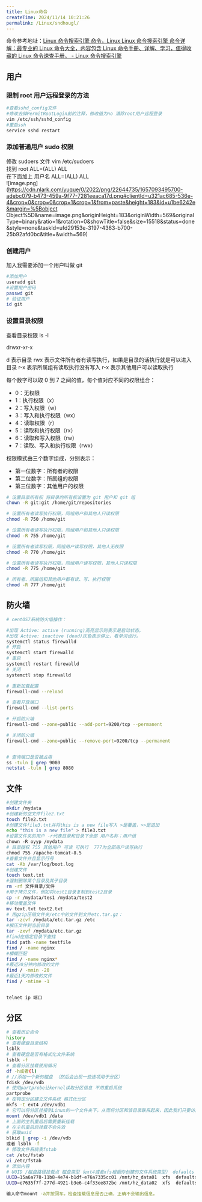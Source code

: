 ```yaml
---
title: Linux命令
createTime: 2024/11/14 10:21:26
permalink: /Linux/sndhougl/
---
```

命令参考地址：[Linux 命令搜索引擎 命令，Linux Linux 命令搜索引擎 命令详解：最专业的 Linux 命令大全，内容包含 Linux 命令手册、详解、学习，值得收藏的 Linux 命令速查手册。 - Linux 命令搜索引擎](https://man.zch.ooo/)

## 用户

### 限制 root 用户远程登录的方法

```bash
#查看sshd_config文件
#修改去掉PermitRootLogin前的注释，修改值为no 清除root用户远程登录
vim /etc/ssh/sshd_config
#重启ssh
service sshd restart
```

### 添加普通用户 sudo 权限

修改 sudoers 文件 vim /etc/sudoers  
找到 root ALL=(ALL) ALL  
在下面加上 用户名 ALL=(ALL) ALL  
​![image.png](https://cdn.nlark.com/yuque/0/2022/png/22644735/1657093495700-adebc079-b473-459a-9f77-7281eeaca17d.png#clientId=u321ac685-536e-4&crop=0&crop=0&crop=1&crop=1&from=paste&height=183&id=u1be6242e&margin=%5Bobject Object%5D&name=image.png&originHeight=183&originWidth=569&originalType=binary&ratio=1&rotation=0&showTitle=false&size=15518&status=done&style=none&taskId=ufd29153e-3197-4363-b700-25b92afd0bc&title=&width=569)​

### 创建用户

加入我需要添加一个用户叫做 git

```bash
#添加用户
useradd git
#设置用户密码
passwd git
# 验证用户
id git

```

### 设置目录权限

查看目录权限 ls -l

drwxr-xr-x

d 表示目录
rwx 表示文件所有者有读写执行，如果是目录的话执行就是可以进入目录
r-x 表示所属组有读取执行没有写入
r-x 表示其他用户可以读取执行

每个数字可以取 0 到 7 之间的值，每个值对应不同的权限组合：

- 0：无权限
- 1：执行权限（x）
- 2：写入权限（w）
- 3：写入和执行权限（wx）
- 4：读取权限（r）
- 5：读取和执行权限（rx）
- 6：读取和写入权限（rw）
- 7：读取、写入和执行权限（rwx）

权限模式由三个数字组成，分别表示：

- 第一位数字：所有者的权限
- 第二位数字：所属组的权限
- 第三位数字：其他用户的权限

```bash
# 设置目录所有权 将目录的所有权设置为 git 用户和 git 组
chown -R git:git /home/git/repositories

# 设置所有者读写执行权限，同组用户和其他人只读权限
chmod -R 750 /home/git

# 设置所有者读写执行权限，同组用户和其他人只读权限
chmod -R 755 /home/git

# 设置所有者读写权限，同组用户读写权限，其他人无权限
chmod -R 770 /home/git

# 设置所有者读写执行权限，同组用户读写权限，其他人只读权限
chmod -R 775 /home/git

# 所有者、所属组和其他用户都有读、写、执行权限
chmod -R 777 /home/git
```

## 防火墙

```bash
# centOS7系统防火墙操作：

#出现 Active: active (running)高亮显示则表示是启动状态。
#出现 Active: inactive (dead)灰色表示停止，看单词也行。
systemctl status firewalld
# 开启
systemctl start firewalld
# 重启
systemctl restart firewalld
# 关闭
systemctl stop firewalld

# 重新加载配置
firewall-cmd --reload

# 查看开放端口
firewall-cmd --list-ports

# 开启防火墙
firewall-cmd --zone=public --add-port=9200/tcp --permanent

# 关闭防火墙
firewall-cmd --zone=public --remove-port=9200/tcp --permanent


# 查询端口是否被占用
ss -tuln | grep 9080
netstat -tuln | grep 8080

```

## 文件

```bash
#创建文件夹
mkdir /mydata
#创建新的空文件file2.txt
touch file2.txt
#创建文件file3.txt并将this is a new file写入 >是覆盖，>>是追加
echo "this is a new file" > file3.txt
#设置文件夹的用户 -r代表目录和目录下全部 用户名称：用户组
chown -R oyyp /mydata
# 目录授权 755 其他用户 可读 可执行  777为全部用户读写执行
chmod 755 /apache-tomcat-8.5
#查看文件并且显示行号
cat -Ab /var/log/boot.log
#创建文件
touch text.txt
#强制删除某个目录及其子目录
rm -rf 文件目录/文件
#用于拷贝文件，例如将test1目录复制到test2目录
cp -r /mydata/tes1 /mydata/test2
#移动覆盖文件
mv text.txt text2.txt
# 用gzip压缩文件夹/etc中的文件到文件etc.tar.gz：
tar -zcvf /mydata/etc.tar.gz /etc
#解压文件到当前目录
tar -zxvf /mydata/etc.tar.gz
#find在指定目录下查找
find path -name testfile
find / -name nginx
#模糊匹配
find / -name nginx*
#最近20分钟内修改的文件
find / -mmin -20
#最近1天内修改的文件
find / -mtime -1


telnet ip 端口
```

## 分区

```bash
# 查看历史命令
history
# 查看硬盘目录结构
lsblk
# 查看硬盘是否有格式化文件系统
lsblk -f
# 查看分区挂载使用情况
df -h或者(l)
# //添加一个新的磁盘 （然后会出现一些选项用于分区）
fdisk /dev/vdb
# 使用partprobe让kernel读取分区信息 不用重启系统
partprobe
# 在特定分区建立文件系统 格式化分区
mkfs -t ext4 /dev/vdb1
# 它可以将分区挂接到Linux的一个文件夹下，从而将分区和该目录联系起来，因此我们只要访问这个文件夹，就相当于访问该分区了
mount /dev/vdb1 /data
# 上面的主机重启后需要重新挂载
# 在主机重启后挂载不会失效
# 获取uuid
blkid | grep -i /dev/vdb
或者 lsblk -f
# 修改文件系统表fstab
cat /etc/fstab
vi /etc/fstab
# 添加内容
# UUID /磁盘路径挂载点 磁盘类型（ext4或者xfs根据你创建的文件系统类型） defaults 0 0
UUID=15a6a778-11b8-4e74-b1df-e76a7335cc01 /mnt/hz_data01  xfs  defaults  0 0
UUID=e7635f7f-277d-4921-b3e6-c4f33ee872bc /mnt/hz_data02  xfs  defaults  0 0

输入命令mount -a并按回车。检查挂载信息是否正确，正确不会输出信息。

```

